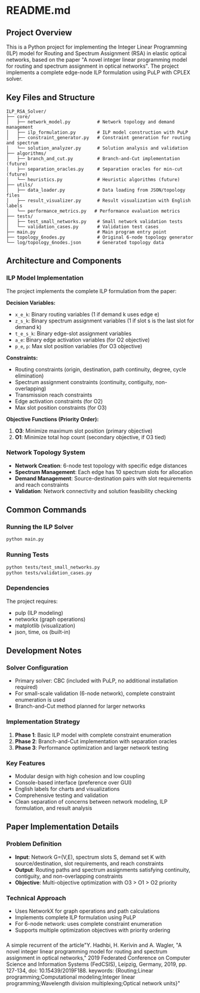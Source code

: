 # README.md

## Project Overview

This is a Python project for implementing the Integer Linear Programming (ILP) model for Routing and Spectrum Assignment (RSA) in elastic optical networks, based on the paper "A novel integer linear programming model for routing and spectrum assignment in optical networks". The project implements a complete edge-node ILP formulation using PuLP with CPLEX solver.

## Key Files and Structure

```
ILP_RSA_Solver/
├── core/
│   ├── network_model.py          # Network topology and demand management
│   ├── ilp_formulation.py        # ILP model construction with PuLP
│   ├── constraint_generator.py   # Constraint generation for routing and spectrum
│   └── solution_analyzer.py      # Solution analysis and validation
├── algorithms/
│   ├── branch_and_cut.py         # Branch-and-Cut implementation (future)
│   ├── separation_oracles.py     # Separation oracles for min-cut (future)
│   └── heuristics.py             # Heuristic algorithms (future)
├── utils/
│   ├── data_loader.py            # Data loading from JSON/topology files
│   ├── result_visualizer.py      # Result visualization with English labels
│   └── performance_metrics.py   # Performance evaluation metrics
├── tests/
│   ├── test_small_networks.py    # Small network validation tests
│   └── validation_cases.py       # Validation test cases
├── main.py                       # Main program entry point
├── topology_6nodes.py            # Original 6-node topology generator
└── log/topology_6nodes.json      # Generated topology data
```

## Architecture and Components

### ILP Model Implementation
The project implements the complete ILP formulation from the paper:

**Decision Variables:**
- `x_e_k`: Binary routing variables (1 if demand k uses edge e)
- `z_s_k`: Binary spectrum assignment variables (1 if slot s is the last slot for demand k)
- `t_e_s_k`: Binary edge-slot assignment variables
- `a_e`: Binary edge activation variables (for O2 objective)
- `p_e`, `p`: Max slot position variables (for O3 objective)

**Constraints:**
- Routing constraints (origin, destination, path continuity, degree, cycle elimination)
- Spectrum assignment constraints (continuity, contiguity, non-overlapping)
- Transmission reach constraints
- Edge activation constraints (for O2)
- Max slot position constraints (for O3)

**Objective Functions (Priority Order):**
1. **O3**: Minimize maximum slot position (primary objective)
2. **O1**: Minimize total hop count (secondary objective, if O3 tied)

### Network Topology System
- **Network Creation**: 6-node test topology with specific edge distances
- **Spectrum Management**: Each edge has 10 spectrum slots for allocation
- **Demand Management**: Source-destination pairs with slot requirements and reach constraints
- **Validation**: Network connectivity and solution feasibility checking

## Common Commands

### Running the ILP Solver
```bash
python main.py
```

### Running Tests
```bash
python tests/test_small_networks.py
python tests/validation_cases.py
```

### Dependencies
The project requires:
- pulp (ILP modeling)
- networkx (graph operations)
- matplotlib (visualization)
- json, time, os (built-in)

## Development Notes

### Solver Configuration
- Primary solver: CBC (included with PuLP, no additional installation required)
- For small-scale validation (6-node network), complete constraint enumeration is used
- Branch-and-Cut method planned for larger networks

### Implementation Strategy
1. **Phase 1**: Basic ILP model with complete constraint enumeration
2. **Phase 2**: Branch-and-Cut implementation with separation oracles
3. **Phase 3**: Performance optimization and larger network testing

### Key Features
- Modular design with high cohesion and low coupling
- Console-based interface (preference over GUI)
- English labels for charts and visualizations
- Comprehensive testing and validation
- Clean separation of concerns between network modeling, ILP formulation, and result analysis

## Paper Implementation Details

### Problem Definition
- **Input**: Network G=(V,E), spectrum slots S, demand set K with source/destination, slot requirements, and reach constraints
- **Output**: Routing paths and spectrum assignments satisfying continuity, contiguity, and non-overlapping constraints
- **Objective**: Multi-objective optimization with O3 > O1 > O2 priority

### Technical Approach
- Uses NetworkX for graph operations and path calculations
- Implements complete ILP formulation using PuLP
- For 6-node network: uses complete constraint enumeration
- Supports multiple optimization objectives with priority ordering

###
A simple recurrent of the article"Y. Hadhbi, H. Kerivin and A. Wagler, "A novel integer linear programming model for routing and spectrum assignment in optical networks," 2019 Federated Conference on Computer Science and Information Systems (FedCSIS), Leipzig, Germany, 2019, pp. 127-134, doi: 10.15439/2019F188. keywords: {Routing;Linear programming;Computational modeling;Integer linear programming;Wavelength division multiplexing;Optical network units}"


